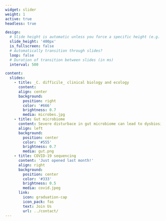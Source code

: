 ```yaml
---
widget: slider
weight: 1
active: true
headless: true

design:
  # Slide height is automatic unless you force a specific height (e.g. '400px')
  slide_height: '400px'
  is_fullscreen: false
  # Automatically transition through slides?
  loop: false
  # Duration of transition between slides (in ms)
  interval: 500

content:
  slides:
    - title: _C. difficile_ clinical biology and ecology
      content: 
      align: center
      background:
        position: right
        color: '#666'
        brightness: 0.7
        media: microbes.jpg
    - title: Gut microbiome
      content: Severe disturbace in gut microbiome can lead to dysbiosis which has sever consequeces for the health of the host.  
      align: left
      background:
        position: center
        color: '#555'
        brightness: 0.7
        media: gut.png
    - title: COVID-19 sequencing
      content: 'Just opened last month!'
      align: right
      background:
        position: center
        color: '#333'
        brightness: 0.5
        media: covid.jpeg
      link:
        icon: graduation-cap
        icon_pack: fas
        text: Join Us
        url: ../contact/
---
```

